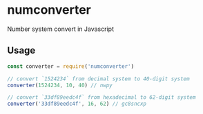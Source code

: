 # numconverter
Number system convert in Javascript

## Usage

```js
const converter = require('numconverter')

// convert `1524234` from decimal system to 40-digit system
converter(1524234, 10, 40) // nwpy

// convert `33df89eedc4f` from hexadecimal to 62-digit system
converter('33df89eedc4f', 16, 62) // gc8sncxp
```